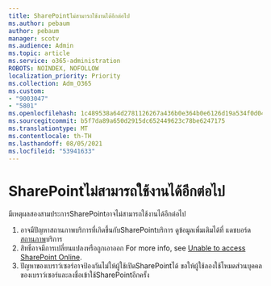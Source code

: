 ```yaml
---
title: SharePointไม่สามารถใช้งานได้อีกต่อไป
ms.author: pebaum
author: pebaum
manager: scotv
ms.audience: Admin
ms.topic: article
ms.service: o365-administration
ROBOTS: NOINDEX, NOFOLLOW
localization_priority: Priority
ms.collection: Adm_O365
ms.custom:
- "9003047"
- "5801"
ms.openlocfilehash: 1c489538a64d2781126267a436b0e364b0e6126d19a534f0d04c69d5a3ec341f
ms.sourcegitcommit: b5f7da89a650d2915dc652449623c78be6247175
ms.translationtype: MT
ms.contentlocale: th-TH
ms.lasthandoff: 08/05/2021
ms.locfileid: "53941633"
---
```

# <a name="sharepoint-is-no-longer-working"></a>SharePointไม่สามารถใช้งานได้อีกต่อไป

มีเหตุผลสองสามประการSharePointอาจไม่สามารถใช้งานได้อีกต่อไป

1. อาจมีปัญหาสถานภาพบริการที่เกิดขึ้นกับSharePointบริการ ดูข้อมูลเพิ่มเติมได้ที่ แดชบอร์ด [สถานภาพ](https://admin.microsoft.com/AdminPortal/Home#/servicehealth)บริการ
2. สิทธิ์อาจมีการเปลี่ยนแปลงหรือถูกเอาออก For more info, see [Unable to access SharePoint Online](https://docs.microsoft.com/sharepoint/troubleshoot/sharing-and-permissions/sharepoint-online-inaccessible).
3. ปัญหาของเบราว์เซอร์อาจป้องกันไม่ให้ผู้ใช้เปิดSharePointได้ ขอให้ผู้ใช้ลองใช้โหมดส่วนบุคคลของเบราว์เซอร์และลงชื่อเข้าใช้SharePointอีกครั้ง